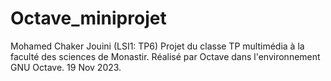 # Octave_miniprojet
Mohamed Chaker Jouini (LSI1: TP6)
Projet du classe TP multimédia à la faculté des sciences de Monastir.
Réalisé par Octave dans l'environnement GNU Octave.
19 Nov 2023.
